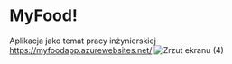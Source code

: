 # MyFood!
Aplikacja jako temat pracy inżynierskiej
https://myfoodapp.azurewebsites.net/
![Zrzut ekranu (4)](https://user-images.githubusercontent.com/74866405/180517150-609984f6-8818-4d5d-94ff-b4cca6c26d6b.png)

